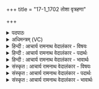 +++
title = "17-1_1702 तोशा वृत्रहणा"

+++
<details><summary>पदपाठः</summary>

तो꣣शा꣢। वृ꣣त्रह꣡णा꣢। वृ꣣त्र। ह꣡ना꣢꣯। हु꣣वे। सजि꣡त्वा꣢ना। स꣣। जि꣡त्वा꣢꣯ना। अ꣡प꣢꣯राजिता। अ। प꣢राजिता। इन्द्राग्नी꣢। इ꣣न्द्र। अग्नी꣡इति꣢। वा꣣जसा꣡त꣢मा। १७०२।
</details>

<details><summary>अधिमन्त्रम् (VC)</summary>

- इन्द्राग्नी
- विश्वामित्रः प्रागाथः
- गायत्री
- षड्जः
</details>

<details><summary>हिन्दी : आचार्य रामनाथ वेदालंकार - विषयः</summary>

प्रथम मन्त्र में इन्द्र-अग्नि नाम से ब्रह्म-क्षत्र की प्रशंसा करते हैं।
</details>

<details><summary>हिन्दी : आचार्य रामनाथ वेदालंकार - पदार्थः</summary>

पदार्थान्वयभाषाः -  (तोशा) तेजस्वी वा बढ़ानेवाले, (वृत्रहणा) पाप को नष्ट करनेवाले, (सजित्वाना) साथ मिलकर विजय लाभ करनेवाले, (अपराजिता) पराजित न होनेवाले, (वाजसातमा) बल के अतिशय दाता (इन्द्राग्नी) ब्रह्म और क्षत्र को,मैं (हुवे) बुलाता हूँ ॥१॥
</details>

<details><summary>हिन्दी : आचार्य रामनाथ वेदालंकार - भावार्थः</summary>

भावार्थभाषाः -  समष्टि रूप से राष्ट्र में और व्यष्टि रूप से व्यक्ति में विद्यमान,प्रवृद्ध,ब्रह्मबल और क्षात्रबल से राष्ट्र तथा मनुष्य बाह्य और आन्तरिक शत्रुओं को पराजित करके सदा विजयी होता है ॥१॥
</details>

<details><summary>संस्कृत : आचार्य रामनाथ वेदालंकार - विषयः</summary>

तत्रादौ इन्द्राग्निनाम्ना ब्रह्मक्षत्रे प्रशंसति।
</details>

<details><summary>संस्कृत : आचार्य रामनाथ वेदालंकार - पदार्थः</summary>

पदार्थान्वयभाषाः -  (तोशा२) तोशौ तेजस्विनौ वर्द्धकौ वा, (वृत्रहणा) पापहन्तारौ, (सजित्वाना) सह विजेतारौ, (अपराजिता) अपराजितौ, (वाजसातमा) बलस्य अतिशयेन दातारौ (इन्द्राग्नी) ब्रह्मक्षत्रे।[ब्रह्मक्षत्रे वा इन्द्राग्नी। कौ० ब्रा० १२।८।]अहम् (हुवे) आह्वयामि।[तोशा,वृत्रहणा,सजित्वाना,अपराजिता,वाजसातमा सर्वत्र ‘सुपां सुलुक्०।’ अ० ७।१।३९ इति द्वितीयाद्विवचनस्य आकारादेशः]॥१॥३
</details>

<details><summary>संस्कृत : आचार्य रामनाथ वेदालंकार - भावार्थः</summary>

भावार्थभाषाः -  समष्टिरूपेण राष्ट्रे व्यष्टिरूपेण च व्यक्तौ विद्यमानेन प्रवृद्धनेन ब्रह्मबलेन क्षात्रबलेन च राष्ट्रं मानवश्च बाह्यानान्तरांश्च शत्रून् पराजित्य सदा विजयं लभते ॥१॥
</details>